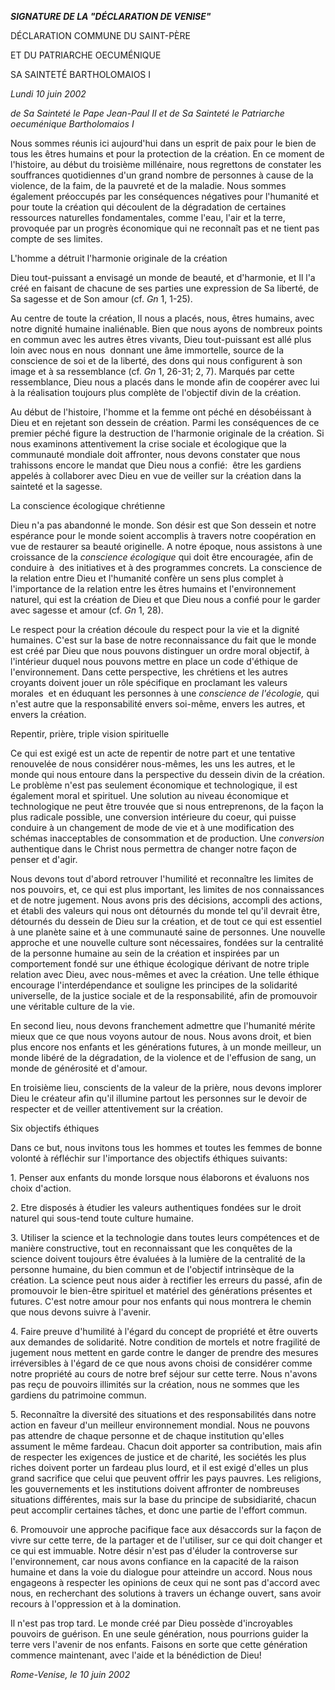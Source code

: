 ***SIGNATURE DE LA "DÉCLARATION DE VENISE"***

DÉCLARATION COMMUNE DU SAINT-PÈRE

ET DU PATRIARCHE OECUMÉNIQUE

SA SAINTETÉ BARTHOLOMAIOS I

*Lundi 10 juin 2002*

*de Sa Sainteté le Pape Jean-Paul II et de Sa Sainteté le Patriarche oecuménique Bartholomaios I*

Nous sommes réunis ici aujourd'hui dans un esprit de paix pour le bien de tous les êtres humains et pour la protection de la création. En ce moment de l'histoire, au début du troisième millénaire, nous regrettons de constater les souffrances quotidiennes d'un grand nombre de personnes à cause de la violence, de la faim, de la pauvreté et de la maladie. Nous sommes également préoccupés par les conséquences négatives pour l'humanité et pour toute la création qui découlent de la dégradation de certaines ressources naturelles fondamentales, comme l'eau, l'air et la terre, provoquée par un progrès économique qui ne reconnaît pas et ne tient pas compte de ses limites.

L'homme a détruit l'harmonie originale de la création

Dieu tout-puissant a envisagé un monde de beauté, et d'harmonie, et Il l'a créé en faisant de chacune de ses parties une expression de Sa liberté, de Sa sagesse et de Son amour (cf.
*Gn* 1, 1-25).

Au centre de toute la création, Il nous a placés, nous, êtres humains, avec notre dignité humaine inaliénable. Bien que nous ayons de nombreux points en commun avec les autres êtres vivants, Dieu tout-puissant est allé plus loin avec nous en nous  donnant une âme immortelle, source de la conscience de soi et de la liberté, des dons qui nous configurent à son image et à sa ressemblance (cf.
*Gn* 1, 26-31; 2, 7). Marqués par cette ressemblance, Dieu nous a placés dans le monde afin de coopérer avec lui à la réalisation toujours plus complète de l'objectif divin de la création.

Au début de l'histoire, l'homme et la femme ont péché en désobéissant à Dieu et en rejetant son dessein de création. Parmi les conséquences de ce premier péché figure la destruction de l'harmonie originale de la création. Si nous examinons attentivement la crise sociale et écologique que la communauté mondiale doit affronter, nous devons constater que nous trahissons encore le mandat que Dieu nous a confié:  être les gardiens appelés à collaborer avec Dieu en vue de veiller sur la création dans la sainteté et la sagesse.

La conscience écologique chrétienne

Dieu n'a pas abandonné le monde. Son désir est que Son dessein et notre espérance pour le monde soient accomplis à travers notre coopération en vue de restaurer sa beauté originelle. A notre époque, nous assistons à une croissance de la
*conscience écologique* qui doit être encouragée, afin de conduire à  des initiatives et à des programmes concrets. La conscience de la relation entre Dieu et l'humanité confère un sens plus complet à l'importance de la relation entre les êtres humains et l'environnement naturel, qui est la création de Dieu et que Dieu nous a confié pour le garder avec sagesse et amour (cf.
*Gn* 1, 28).

Le respect pour la création découle du respect pour la vie et la dignité humaines. C'est sur la base de notre reconnaissance du fait que le monde est créé par Dieu que nous pouvons distinguer un ordre moral objectif, à l'intérieur duquel nous pouvons mettre en place un code d'éthique de l'environnement. Dans cette perspective, les chrétiens et les autres croyants doivent jouer un rôle spécifique en proclamant les valeurs  morales  et en éduquant les personnes à une
*conscience de l'écologie,* qui n'est autre que la responsabilité envers soi-même, envers les autres, et envers la création.

Repentir, prière, triple vision spirituelle

Ce qui est exigé est un acte de repentir de notre part et une tentative renouvelée de nous considérer nous-mêmes, les uns les autres, et le monde qui nous entoure dans la perspective du dessein divin de la création. Le problème n'est pas seulement économique et technologique, il est également moral et spirituel. Une solution au niveau économique et technologique ne peut être trouvée que si nous entreprenons, de la façon la plus radicale possible, une conversion intérieure du coeur, qui puisse conduire à un changement de mode de vie et à une modification des schémas inacceptables de consommation et de production. Une
*conversion* authentique dans le Christ nous permettra de changer notre façon de penser et d'agir.

Nous devons tout d'abord retrouver l'humilité et reconnaître les limites de nos pouvoirs, et, ce qui est plus important, les limites de nos connaissances et de notre jugement. Nous avons pris des décisions, accompli des actions, et établi des valeurs qui nous ont détournés du monde tel qu'il devrait être, détournés du dessein de Dieu sur la création, et de tout ce qui est essentiel à une planète saine et à une communauté saine de personnes. Une nouvelle approche et une nouvelle culture sont nécessaires, fondées sur la centralité de la personne humaine au sein de la création et inspirées par un comportement fondé sur une éthique écologique dérivant de notre triple relation avec Dieu, avec nous-mêmes et avec la création. Une telle éthique encourage l'interdépendance et souligne les principes de la solidarité universelle, de la justice sociale et de la responsabilité, afin de promouvoir une véritable culture de la vie.

En second lieu, nous devons franchement admettre que l'humanité mérite mieux que ce que nous voyons autour de nous. Nous avons droit, et bien plus encore nos enfants et les générations futures, à un monde meilleur, un monde libéré de la dégradation, de la violence et de l'effusion de sang, un monde de générosité et d'amour.

En troisième lieu, conscients de la valeur de la prière, nous devons implorer Dieu le créateur afin qu'il illumine partout les personnes sur le devoir de respecter et de veiller attentivement sur la création.

Six objectifs éthiques

Dans ce but, nous invitons tous les hommes et toutes les femmes de bonne volonté à réfléchir sur l'importance des objectifs éthiques suivants:

1. Penser aux enfants du monde lorsque nous élaborons et évaluons nos choix d'action.

2. Etre disposés à étudier les valeurs authentiques fondées sur le droit naturel qui sous-tend toute culture humaine.

3. Utiliser la science et la technologie dans toutes leurs compétences et de manière constructive, tout en reconnaissant que les conquêtes de la science doivent toujours être évaluées à la lumière de la centralité de la personne humaine, du bien commun et de l'objectif intrinsèque de la création. La science peut nous aider à rectifier les erreurs du passé, afin de promouvoir le bien-être spirituel et matériel des générations présentes et futures. C'est notre amour pour nos enfants qui nous montrera le chemin que nous devons suivre à l'avenir.

4. Faire preuve d'humilité à l'égard du concept de propriété et être ouverts aux demandes de solidarité. Notre condition de mortels et notre fragilité de jugement nous mettent en garde contre le danger de prendre des mesures irréversibles à l'égard de ce que nous avons choisi de considérer comme notre propriété au cours de notre bref séjour sur cette terre. Nous n'avons pas reçu de pouvoirs illimités sur la création, nous ne sommes que les gardiens du patrimoine commun.

5. Reconnaître la diversité des situations et des responsabilités dans notre action en faveur d'un meilleur environnement mondial. Nous ne pouvons pas attendre de chaque personne et de chaque institution qu'elles assument le même fardeau. Chacun doit apporter sa contribution, mais afin de respecter les exigences de justice et de charité, les sociétés les plus riches doivent porter un fardeau plus lourd, et il est exigé d'elles un plus grand sacrifice que celui que peuvent offrir les pays pauvres. Les religions, les gouvernements et les institutions doivent affronter de nombreuses situations différentes, mais sur la base du principe de subsidiarité, chacun peut accomplir certaines tâches, et donc une partie de l'effort commun.

6. Promouvoir une approche pacifique face aux désaccords sur la façon de vivre sur cette terre, de la partager et de l'utiliser, sur ce qui doit changer et ce qui est immuable. Notre désir n'est pas d'éluder la controverse sur l'environnement, car nous avons confiance en la capacité de la raison humaine et dans la voie du dialogue pour atteindre un accord. Nous nous engageons à respecter les opinions de ceux qui ne sont pas d'accord avec nous, en recherchant des solutions à travers un échange ouvert, sans avoir recours à l'oppression et à la domination.

Il n'est pas trop tard. Le monde créé par Dieu possède d'incroyables pouvoirs de guérison. En une seule génération, nous pourrions guider la terre vers l'avenir de nos enfants. Faisons en sorte que cette génération commence maintenant, avec l'aide et la bénédiction de Dieu!

*Rome-Venise, le 10 juin 2002*